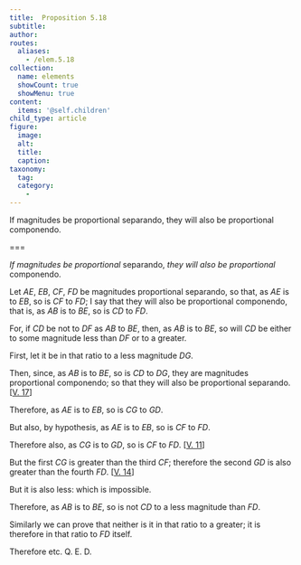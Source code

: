 ```yaml
---
title:  Proposition 5.18
subtitle: 
author:
routes:
  aliases:
    - /elem.5.18
collection:
  name: elements
  showCount: true
  showMenu: true
content:
  items: '@self.children'
child_type: article
figure:
  image:
  alt:
  title:
  caption:
taxonomy:
  tag:
  category:
    - 
---
```


<p><emph>If magnitudes be proportional</emph>
       <foreign lang="la">separando</foreign>, <emph>they will also be proportional</emph>
       <foreign lang="la">componendo</foreign>. </p>

===

<p><em>If magnitudes be proportional</em>
       <foreign lang="la">separando</foreign>, <em>they will also be proportional</em>
       <foreign lang="la">componendo</foreign>. </p>

<p>Let <em>AE</em>, <em>EB</em>, <em>CF</em>, <em>FD</em> be magnitudes proportional <foreign lang="la">separando</foreign>, so that, as <em>AE</em> is to <em>EB</em>, so is <em>CF</em> to <em>FD</em>;  I say that they will also be proportional <foreign lang="la">componendo</foreign>, that is, as <em>AB</em> is to <em>BE</em>, so is <em>CD</em> to <em>FD</em>. </p>

<p>For, if <em>CD</em> be not to <em>DF</em> as <em>AB</em> to <em>BE</em>, then, as <em>AB</em> is to <em>BE</em>, so will <em>CD</em> be either to some magnitude less than <em>DF</em> or to a greater. </p>

<p>First, let it be in that ratio to a less magnitude <em>DG</em>. </p>

<p>Then, since, as <em>AB</em> is to <em>BE</em>, so is <em>CD</em> to <em>DG</em>, they are magnitudes proportional <foreign lang="la">componendo</foreign>; <span class="center">so that they will also be proportional <foreign lang="la">separando</foreign>. [<a href="/elem.5.17">V. 17</a>]</span>
      </p>

<p>Therefore, as <em>AE</em> is to <em>EB</em>, so is <em>CG</em> to <em>GD</em>. </p>

<p>But also, by hypothesis, <span class="center">as <em>AE</em> is to <em>EB</em>, so is <em>CF</em> to <em>FD</em>.</span>
      </p>

<p>Therefore also, as <em>CG</em> is to <em>GD</em>, so is <em>CF</em> to <em>FD</em>. [<a href="/elem.5.11">V. 11</a>] </p>

<p>But the first <em>CG</em> is greater than the third <em>CF</em>; <span class="center">therefore the second <em>GD</em> is also greater than the fourth <em>FD</em>. [<a href="/elem.5.14">V. 14</a>]</span>
      </p>

<p>But it is also less: which is impossible. </p>

<p>Therefore, as <em>AB</em> is to <em>BE</em>, so is not <em>CD</em> to a less magnitude than <em>FD</em>. <pb n="170"/></p>

<p>Similarly we can prove that neither is it in that ratio to a greater; <span class="center">it is therefore in that ratio to <em>FD</em> itself.</span>
      </p>

<p>Therefore etc. Q. E. D.</p>
